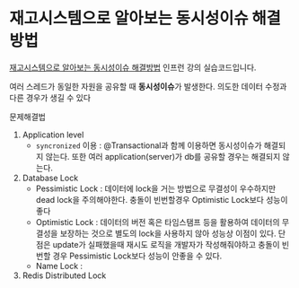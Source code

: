 # 재고시스템으로 알아보는 동시성이슈 해결방법
[재고시스템으로 알아보는 동시성이슈 해결방법](https://www.inflearn.com/course/%EB%8F%99%EC%8B%9C%EC%84%B1%EC%9D%B4%EC%8A%88-%EC%9E%AC%EA%B3%A0%EC%8B%9C%EC%8A%A4%ED%85%9C#)
인프런 강의 실습코드입니다.

여러 스레드가 동일한 자원을 공유할 때 **동시성이슈**가 발생한다.
의도한 데이터 수정과 다른 경우가 생길 수 있다

문제해결법
1. Application level
    - `syncronized` 이용 : @Transactional과 함께 이용하면 동시성이슈가 해결되지 않는다. 또한 여러 application(server)가 db를 공유할 경우는 해결되지 않는다.
2. Database Lock
    - Pessimistic Lock : 데이터에 lock을 거는 방법으로 무결성이 우수하지만 dead lock을 주의해야한다. 충돌이 빈번할경우 Optimistic Lock보다 성능이 좋다
    - Optimistic Lock : 데이터의 버전 혹은 타임스탬프 등을 활용하여 데이터의 무결성을 보장하는 것으로 별도의 lock을 사용하지 않아 성능상 이점이 있다. 단점은 update가 실패했을때 재시도 로직을 개발자가 작성해줘야하고 충돌이 빈번할 경우 Pessimistic Lock보다 성능이 안좋을 수 있다.
    - Name Lock :
3. Redis Distributed Lock